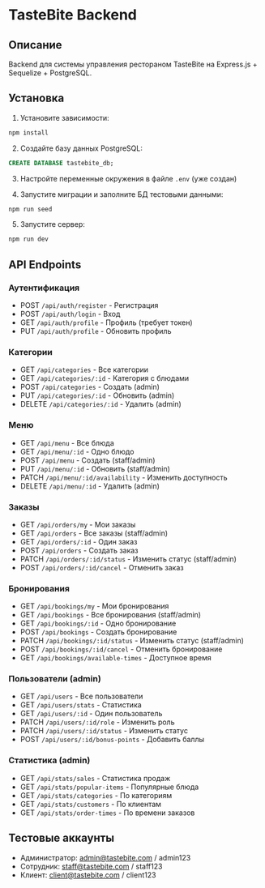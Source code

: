 # TasteBite Backend

## Описание
Backend для системы управления рестораном TasteBite на Express.js + Sequelize + PostgreSQL.

## Установка

1. Установите зависимости:
```bash
npm install
```

2. Создайте базу данных PostgreSQL:
```sql
CREATE DATABASE tastebite_db;
```

3. Настройте переменные окружения в файле `.env` (уже создан)

4. Запустите миграции и заполните БД тестовыми данными:
```bash
npm run seed
```

5. Запустите сервер:
```bash
npm run dev
```

## API Endpoints

### Аутентификация
- POST `/api/auth/register` - Регистрация
- POST `/api/auth/login` - Вход
- GET `/api/auth/profile` - Профиль (требует токен)
- PUT `/api/auth/profile` - Обновить профиль

### Категории
- GET `/api/categories` - Все категории
- GET `/api/categories/:id` - Категория с блюдами
- POST `/api/categories` - Создать (admin)
- PUT `/api/categories/:id` - Обновить (admin)
- DELETE `/api/categories/:id` - Удалить (admin)

### Меню
- GET `/api/menu` - Все блюда
- GET `/api/menu/:id` - Одно блюдо
- POST `/api/menu` - Создать (staff/admin)
- PUT `/api/menu/:id` - Обновить (staff/admin)
- PATCH `/api/menu/:id/availability` - Изменить доступность
- DELETE `/api/menu/:id` - Удалить (admin)

### Заказы
- GET `/api/orders/my` - Мои заказы
- GET `/api/orders` - Все заказы (staff/admin)
- GET `/api/orders/:id` - Один заказ
- POST `/api/orders` - Создать заказ
- PATCH `/api/orders/:id/status` - Изменить статус (staff/admin)
- POST `/api/orders/:id/cancel` - Отменить заказ

### Бронирования
- GET `/api/bookings/my` - Мои бронирования
- GET `/api/bookings` - Все бронирования (staff/admin)
- GET `/api/bookings/:id` - Одно бронирование
- POST `/api/bookings` - Создать бронирование
- PATCH `/api/bookings/:id/status` - Изменить статус (staff/admin)
- POST `/api/bookings/:id/cancel` - Отменить бронирование
- GET `/api/bookings/available-times` - Доступное время

### Пользователи (admin)
- GET `/api/users` - Все пользователи
- GET `/api/users/stats` - Статистика
- GET `/api/users/:id` - Один пользователь
- PATCH `/api/users/:id/role` - Изменить роль
- PATCH `/api/users/:id/status` - Изменить статус
- POST `/api/users/:id/bonus-points` - Добавить баллы

### Статистика (admin)
- GET `/api/stats/sales` - Статистика продаж
- GET `/api/stats/popular-items` - Популярные блюда
- GET `/api/stats/categories` - По категориям
- GET `/api/stats/customers` - По клиентам
- GET `/api/stats/order-times` - По времени заказов

## Тестовые аккаунты
- Администратор: admin@tastebite.com / admin123
- Сотрудник: staff@tastebite.com / staff123
- Клиент: client@tastebite.com / client123

